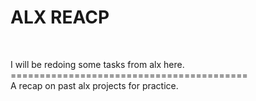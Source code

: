 <h1>ALX REACP</h1></br>

I will be redoing some tasks from alx here.</br>
=========================================</br>
A recap on past alx projects for practice.


